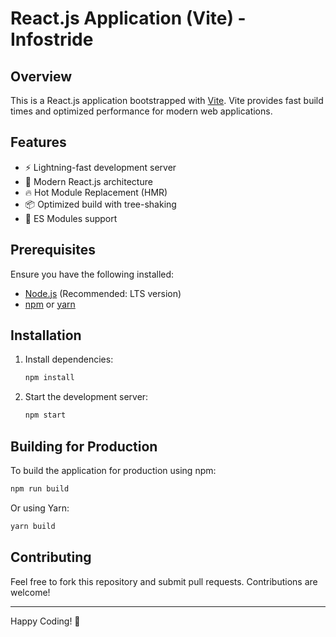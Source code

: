 # React.js Application (Vite) - Infostride

## Overview
This is a React.js application bootstrapped with [Vite](https://vitejs.dev/). Vite provides fast build times and optimized performance for modern web applications.

## Features
- ⚡ Lightning-fast development server
- 🎨 Modern React.js architecture
- 🔥 Hot Module Replacement (HMR)
- 📦 Optimized build with tree-shaking
- 📜 ES Modules support

## Prerequisites
Ensure you have the following installed:
- [Node.js](https://nodejs.org/) (Recommended: LTS version)
- [npm](https://www.npmjs.com/) or [yarn](https://yarnpkg.com/)

## Installation
1. Install dependencies:
   ```sh
   npm install
   ```

2. Start the development server:
   ```sh
   npm start
   ```

## Building for Production
To build the application for production using npm:
```sh
npm run build
```
Or using Yarn:
```sh
yarn build
```

## Contributing
Feel free to fork this repository and submit pull requests. Contributions are welcome!


---
Happy Coding! 🚀

